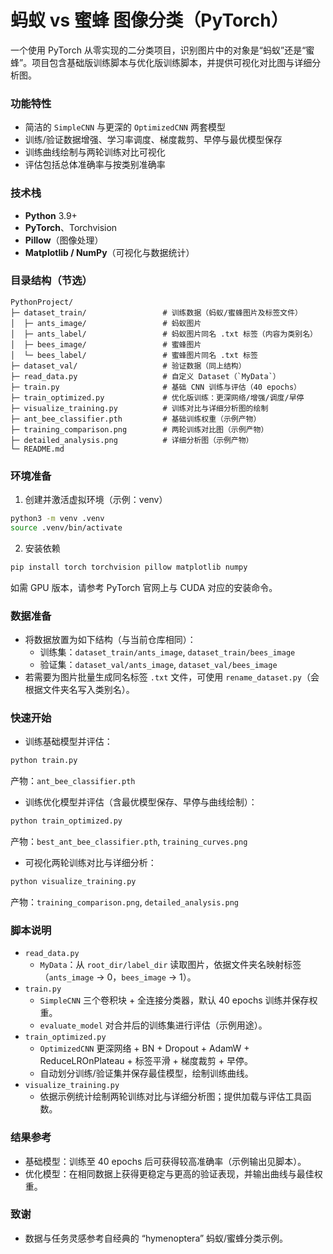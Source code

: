 # 蚂蚁 vs 蜜蜂 图像分类（PyTorch）

一个使用 PyTorch 从零实现的二分类项目，识别图片中的对象是“蚂蚁”还是“蜜蜂”。项目包含基础版训练脚本与优化版训练脚本，并提供可视化对比图与详细分析图。

### 功能特性
- 简洁的 `SimpleCNN` 与更深的 `OptimizedCNN` 两套模型
- 训练/验证数据增强、学习率调度、梯度裁剪、早停与最优模型保存
- 训练曲线绘制与两轮训练对比可视化
- 评估包括总体准确率与按类别准确率

### 技术栈
- **Python** 3.9+
- **PyTorch**、Torchvision
- **Pillow**（图像处理）
- **Matplotlib / NumPy**（可视化与数据统计）

### 目录结构（节选）
```
PythonProject/
├─ dataset_train/                 # 训练数据（蚂蚁/蜜蜂图片及标签文件）
│  ├─ ants_image/                 # 蚂蚁图片
│  ├─ ants_label/                 # 蚂蚁图片同名 .txt 标签（内容为类别名）
│  ├─ bees_image/                 # 蜜蜂图片
│  └─ bees_label/                 # 蜜蜂图片同名 .txt 标签
├─ dataset_val/                   # 验证数据（同上结构）
├─ read_data.py                   # 自定义 Dataset（`MyData`）
├─ train.py                       # 基础 CNN 训练与评估（40 epochs）
├─ train_optimized.py             # 优化版训练：更深网络/增强/调度/早停
├─ visualize_training.py          # 训练对比与详细分析图的绘制
├─ ant_bee_classifier.pth         # 基础训练权重（示例产物）
├─ training_comparison.png        # 两轮训练对比图（示例产物）
├─ detailed_analysis.png          # 详细分析图（示例产物）
└─ README.md
```

### 环境准备
1) 创建并激活虚拟环境（示例：venv）
```bash
python3 -m venv .venv
source .venv/bin/activate
```
2) 安装依赖
```bash
pip install torch torchvision pillow matplotlib numpy
```

如需 GPU 版本，请参考 PyTorch 官网上与 CUDA 对应的安装命令。

### 数据准备
- 将数据放置为如下结构（与当前仓库相同）：
  - 训练集：`dataset_train/ants_image`, `dataset_train/bees_image`
  - 验证集：`dataset_val/ants_image`, `dataset_val/bees_image`
- 若需要为图片批量生成同名标签 `.txt` 文件，可使用 `rename_dataset.py`（会根据文件夹名写入类别名）。

### 快速开始
- 训练基础模型并评估：
```bash
python train.py
```
产物：`ant_bee_classifier.pth`

- 训练优化模型并评估（含最优模型保存、早停与曲线绘制）：
```bash
python train_optimized.py
```
产物：`best_ant_bee_classifier.pth`, `training_curves.png`

- 可视化两轮训练对比与详细分析：
```bash
python visualize_training.py
```
产物：`training_comparison.png`, `detailed_analysis.png`

### 脚本说明
- `read_data.py`
  - `MyData`：从 `root_dir/label_dir` 读取图片，依据文件夹名映射标签（`ants_image` → 0，`bees_image` → 1）。
- `train.py`
  - `SimpleCNN` 三个卷积块 + 全连接分类器，默认 40 epochs 训练并保存权重。
  - `evaluate_model` 对合并后的训练集进行评估（示例用途）。
- `train_optimized.py`
  - `OptimizedCNN` 更深网络 + BN + Dropout + AdamW + ReduceLROnPlateau + 标签平滑 + 梯度裁剪 + 早停。
  - 自动划分训练/验证集并保存最佳模型，绘制训练曲线。
- `visualize_training.py`
  - 依据示例统计绘制两轮训练对比与详细分析图；提供加载与评估工具函数。

### 结果参考
- 基础模型：训练至 40 epochs 后可获得较高准确率（示例输出见脚本）。
- 优化模型：在相同数据上获得更稳定与更高的验证表现，并输出曲线与最佳权重。

### 致谢
- 数据与任务灵感参考自经典的 “hymenoptera” 蚂蚁/蜜蜂分类示例。 